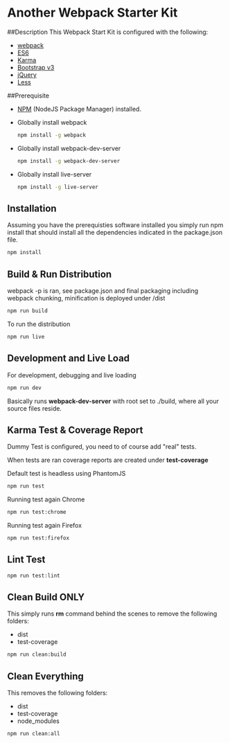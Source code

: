 # Another Webpack Starter Kit

##Description
This Webpack Start Kit is configured with the following:

* [webpack](https://webpack.github.io/)
* [ES6](https://en.wikipedia.org/wiki/ECMAScript)
* [Karma](http://karma-runner.github.io/)
* [Bootstrap v3](https://getbootstrap.com/)
* [jQuery](https://jquery.com/)
* [Less](http://lesscss.org/)

##Prerequisite

* [NPM](https://www.npmjs.com/) (NodeJS Package Manager) installed.
* Globally install webpack

    ```bash
    npm install -g webpack
    ```
    
* Globally install webpack-dev-server

    ```bash
    npm install -g webpack-dev-server
    ```    

* Globally install live-server

    ```bash
    npm install -g live-server
    ```
   

## Installation

Assuming you have the prerequisties software installed you simply run npm install that should install
all the dependencies indicated in the package.json file.

 ```bash
 npm install
 ```
## Build & Run Distribution 

webpack -p is ran, see package.json and final packaging including webpack chunking, minification is deployed under /dist

 ```bash
 npm run build
 ```

 To run the distribution
 
  ```bash
 npm run live
 ```
## Development and Live Load

For development, debugging and live loading

 ```bash
 npm run dev
 ```
 
 Basically runs **webpack-dev-server** with root set to ./build, where all your source files reside.
 
 ## Karma Test & Coverage Report
 
Dummy Test is configured, you need to of course add "real" tests.
 
When tests are ran coverage reports are created under **test-coverage**

Default test is headless using PhantomJS
 
 ```bash
 npm run test
 ```
 
Running test again Chrome

 ```bash
 npm run test:chrome
 ```
 
Running test again Firefox

 ```bash
 npm run test:firefox
 ```
 
## Lint Test
 
 ```bash
 npm run test:lint
 ```
 
## Clean Build ONLY
  
This simply runs **rm** command behind the scenes to remove the following folders:

* dist
* test-coverage

```bash
npm run clean:build
```

## Clean Everything

This removes the following folders:

* dist
* test-coverage
* node_modules

```bash
npm run clean:all
```
